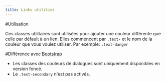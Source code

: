 ```yaml
---
title: Links utilities
---
```

#Utilisation

Ces classes utilitaires sont utilisées pour ajouter une couleur différente que celle par défault à un lien. Elles commencent par <code>.text-</code> et le nom de la couleur que vous voulez utiliser.
Par exemple: <code>.text-danger</code>

#Différence avec [Bootstrap](https://getbootstrap.com/docs/4.0/utilities/colors/)

* Les classes des couleurs de dialogues sont uniquement disponibles en version foncé.
* Le <code>.text-secondary</code> n'est pas activés.